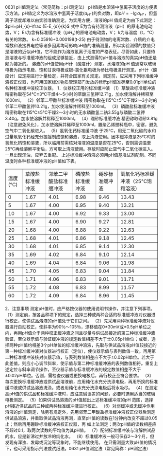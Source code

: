 0631 pH值测定法（常见简称：pH测定法）
pH值是水溶液中氢离子活度的方便表示方法。pH值定义为水溶液中氢离子活度$(a_{H^{+}})$的负对数，即$pH=-\lg a_{H^{+}}$，但氢离子活度却难以由实验准确测定。为实用方便，溶液的pH 值规定为由下式测定：
$pH=pH_{s}-\frac {E-E_{s}}{k}$
式中 E为含有待测溶液（pH）的原电池电动势，V；
Es为含有标准缓冲液（$(pH_{s})$的原电池电动势，V；
k为与温度（t，℃）有关的常数。
k=0.05916+0.000198(t-25)
由于待测物的电离常数、介质的介电常数和液接界电位等诸多因素均可影响pH值的准确测量，所以实验测得的数值只是溶液的近似pH值，它不能作为溶液氢离子活度的严格表征。尽管如此，只要待测溶液与标准缓冲液的组成足够接近，由上式测得的pH值与溶液的真实pH值还是颇为接近的。
溶液的pH值使用pH计（酸度计）测定。水溶液的pH 值通常以玻璃电极为指示电极、饱和甘汞电极或银-氯化银电极为参比电极进行测定。pH计（酸度计）应定期进行计量检定，并符合国家有关规定。测定前，应采用下列标准缓冲液校正仪器，也可用国家标准物质管理部门发放的标示pH值准确至0.01pH单位的各种标准缓冲液校正仪器。
1．仪器校正用的标准缓冲液
（1）草酸盐标准缓冲液 精密称取在54℃±3℃干燥4～5小时的草酸三氢钾12.71g，加水使溶解并稀释至1000ml。
（2）邻苯二甲酸盐标准缓冲液 精密称取在115℃±5℃干燥2～3小时的邻苯二甲酸氢钾10.21g，加水使溶解并稀释至1000ml。
（3）磷酸盐标准缓冲液 精密称取在115℃±5℃干燥2～3小时的无水磷酸氢二钠3.55g与磷酸二氢钾3.40g，加水使溶解并稀释至1000ml。
（4）硼砂标准缓冲液 精密称取硼砂3.81g（注意避免风化），加水使溶解并稀释至1000ml，置聚乙烯塑料瓶中，密塞，避免空气中二氧化碳进入。
（5）氢氧化钙标准缓冲液 于25℃，用无二氧化碳的水和过量氢氧化钙经充分振摇制成饱和溶液，取上清液使用。因本缓冲液是25℃时的氢氧化钙饱和溶液，所以临用前需核对溶液的温度是否在25℃，否则需调温至25℃再经溶解平衡后，方可取上清液使用。存放时应防止空气中二氧化碳进入。一旦出现浑浊，应弃去重配。
上述标准缓冲溶液必须用pH值基准试剂配制。不同温度时各种标准缓冲液的pH值如下表。
<table border="1" ><tr>
<td colspan="1" rowspan="1">温度(℃)</td>
<td colspan="1" rowspan="1">草酸盐标准缓冲液</td>
<td colspan="1" rowspan="1">邻苯二甲酸盐标准缓冲液</td>
<td colspan="1" rowspan="1">磷酸盐标准缓冲液</td>
<td colspan="1" rowspan="1">硼砂标准缓冲液</td>
<td colspan="1" rowspan="1">氢氧化钙标准缓冲液（25℃饱和溶液）</td>
</tr><tr>
<td colspan="1" rowspan="1">0 </td>
<td colspan="1" rowspan="1">1.67 </td>
<td colspan="1" rowspan="1">4.01 </td>
<td colspan="1" rowspan="1">6.98 </td>
<td colspan="1" rowspan="1">9.46 </td>
<td colspan="1" rowspan="1">13.43 </td>
</tr><tr>
<td colspan="1" rowspan="1">5 </td>
<td colspan="1" rowspan="1">1.67 </td>
<td colspan="1" rowspan="1">4.00 </td>
<td colspan="1" rowspan="1">6.95 </td>
<td colspan="1" rowspan="1">9.40 </td>
<td colspan="1" rowspan="1">13.21 </td>
</tr><tr>
<td colspan="1" rowspan="1">10 </td>
<td colspan="1" rowspan="1">1.67 </td>
<td colspan="1" rowspan="1">4.00 </td>
<td colspan="1" rowspan="1">6.92 </td>
<td colspan="1" rowspan="1">9.33 </td>
<td colspan="1" rowspan="1">13.00 </td>
</tr><tr>
<td colspan="1" rowspan="1">15 </td>
<td colspan="1" rowspan="1">1.67 </td>
<td colspan="1" rowspan="1">4.00 </td>
<td colspan="1" rowspan="1">6.90 </td>
<td colspan="1" rowspan="1">9.27 </td>
<td colspan="1" rowspan="1">12.81 </td>
</tr><tr>
<td colspan="1" rowspan="1">20 </td>
<td colspan="1" rowspan="1">1.68 </td>
<td colspan="1" rowspan="1">4.00 </td>
<td colspan="1" rowspan="1">6.88 </td>
<td colspan="1" rowspan="1">9.22 </td>
<td colspan="1" rowspan="1">12.63 </td>
</tr><tr>
<td colspan="1" rowspan="1">25 </td>
<td colspan="1" rowspan="1">1.68 </td>
<td colspan="1" rowspan="1">4.01 </td>
<td colspan="1" rowspan="1">6.86 </td>
<td colspan="1" rowspan="1">9.18 </td>
<td colspan="1" rowspan="1">12.45 </td>
</tr><tr>
<td colspan="1" rowspan="1">30 </td>
<td colspan="1" rowspan="1">1.68 </td>
<td colspan="1" rowspan="1">4.01 </td>
<td colspan="1" rowspan="1">6.85 </td>
<td colspan="1" rowspan="1">9.14 </td>
<td colspan="1" rowspan="1">12.30 </td>
</tr><tr>
<td colspan="1" rowspan="1">35 </td>
<td colspan="1" rowspan="1">1.69 </td>
<td colspan="1" rowspan="1">4.02 </td>
<td colspan="1" rowspan="1">6.84 </td>
<td colspan="1" rowspan="1">9.10 </td>
<td colspan="1" rowspan="1">12.14 </td>
</tr><tr>
<td colspan="1" rowspan="1">40 </td>
<td colspan="1" rowspan="1">1.69 </td>
<td colspan="1" rowspan="1">4.04 </td>
<td colspan="1" rowspan="1">6.84 </td>
<td colspan="1" rowspan="1">9.06 </td>
<td colspan="1" rowspan="1">11.98 </td>
</tr><tr>
<td colspan="1" rowspan="1">45 </td>
<td colspan="1" rowspan="1">1.70 </td>
<td colspan="1" rowspan="1">4.05 </td>
<td colspan="1" rowspan="1">6.83 </td>
<td colspan="1" rowspan="1">9.04 </td>
<td colspan="1" rowspan="1">11.84 </td>
</tr><tr>
<td colspan="1" rowspan="1">50 </td>
<td colspan="1" rowspan="1">1.71 </td>
<td colspan="1" rowspan="1">4.06 </td>
<td colspan="1" rowspan="1">6.83 </td>
<td colspan="1" rowspan="1">9.01 </td>
<td colspan="1" rowspan="1">11.71 </td>
</tr><tr>
<td colspan="1" rowspan="1">55 </td>
<td colspan="1" rowspan="1">1.72 </td>
<td colspan="1" rowspan="1">4.08 </td>
<td colspan="1" rowspan="1">6.83 </td>
<td colspan="1" rowspan="1">8.99 </td>
<td colspan="1" rowspan="1">11.57 </td>
</tr><tr>
<td colspan="1" rowspan="1">60 </td>
<td colspan="1" rowspan="1">1.72 </td>
<td colspan="1" rowspan="1">4.09 </td>
<td colspan="1" rowspan="1">6.84 </td>
<td colspan="1" rowspan="1">8.96 </td>
<td colspan="1" rowspan="1">11.45 </td>
</tr></table>
2．注意事项
测定pH值时，应严格按仪器的使用说明书操作，并注意下列事项。
（1）测定前，按各品种项下的规定，选择三种或两种合适的标准缓冲液对仪器进行校正，使供试品溶液的pH值处于它们之间。
（2）先采用两种标准缓冲液对仪器进行自动校正，使斜率为90％～105％，漂移值在0±30mV或±0.5pH单位之内，再用pH值介于两种校正缓冲液之间且尽量与供试品接近的第三种标准缓冲液验证，至仪器示值与验证缓冲液的规定数值相差不大于士0.05pH单位；或者，选择两种pH值约相差3个pH单位的标准缓冲溶液，先取与供试品溶液pH值较接近的第一种标准缓冲液对仪器进行校正（定位），使仪器示值与表列数值一致。再用第二种标准缓冲液核对仪器示值，与表列数值相差应不大于±0.02pH单位。若大于此差值，则应小心调节斜率，使示值与第二种标准缓冲液的表列数值相符。重复上述定位与斜率调节操作，至仪器示值与标准缓冲液的规定数值相差不大于±0.02pH单位。否则，需检查仪器或更换电极后，再行校正至符合要求。
（3）每次更换标准缓冲液或供试品溶液前，应用纯化水充分洗涤电极，再用所换的标准缓冲液或供试品溶液洗涤，或者用纯化水充分洗涤电极后将水吸尽。
（4）在测定高pH值的供试品和标准缓冲液时，应注意碱误差的问题，必要时选用适当的玻璃电极测定。
（5）如果供试品溶液的pH值超出上述标准缓冲液的pH 范围，选择pH接近供试品的三种或两种标准缓冲液进行校正。
（6）对弱缓冲或无缓冲作用溶液的pH值测定，除另有规定外，先用邻苯二甲酸盐标准缓冲液校正仪器后测定供试品溶液，并重取供试品溶液再测，直至pH值的读数在1分钟内改变不超过0.05止；然后再用硼砂标准缓冲液校正仪器，再
如上法测定；两次pH值的读数相差应不超过0.1，取两次读数的平均值为其pH值。
（7）配制标准缓冲液与溶解供试品的水，应是新沸过并放冷的纯化水。
（8）标准缓冲液一般可保存2～3个月，但发现有浑浊、发霉或沉淀等现象时，不能继续使用。
在只需测量大致pH值的情况下，也可采用指示剂法或试纸法。0631 pH值测定法（常见简称：pH测定法）